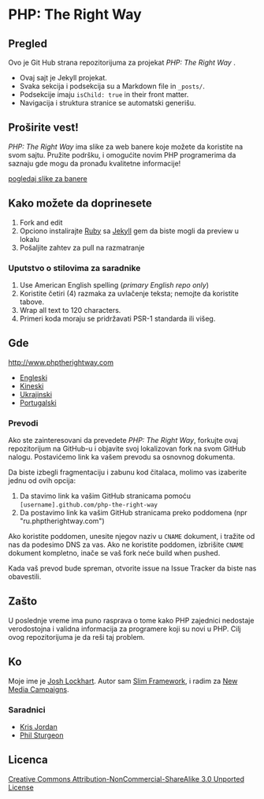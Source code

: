 ﻿# PHP: The Right Way

## Pregled

Ovo je Git Hub strana repozitorijuma za projekat _PHP: The Right Way_ .

* Ovaj sajt je Jekyll projekat.
* Svaka sekcija i podsekcija su a Markdown file in `_posts/`.
* Podsekcije imaju `isChild: true` in their front matter.
* Navigacija i struktura stranice se automatski generišu.

## Proširite vest!

_PHP: The Right Way_ ima slike za web banere koje možete da koristite na svom sajtu. Pružite podršku, i omogućite novim PHP programerima da saznaju gde mogu da pronađu kvalitetne informacije!

[pogledaj slike za banere](http://www.phptherightway.com/banners.html)

## Kako možete da doprinesete

1. Fork and edit
2. Opciono instalirajte [Ruby](https://rvm.io/rvm/install/) sa [Jekyll](https://github.com/mojombo/jekyll/) gem da biste mogli da preview u lokalu
3. Pošaljite zahtev za pull na razmatranje

### Uputstvo o stilovima za saradnike

1. Use American English spelling (*primary English repo only*)
2. Koristite četiri (4) razmaka za uvlačenje teksta; nemojte da koristite tabove.
3. Wrap all text to 120 characters.
4. Primeri koda moraju se pridržavati PSR-1 standarda ili višeg.

## Gde

<http://www.phptherightway.com>

* [Engleski](http://www.phptherightway.com)
* [Kineski](http://wulijun.github.com/php-the-right-way)
* [Ukrajinski](http://iflista.github.com/php-the-right-way)
* [Portugalski](http://br.phptherightway.com/)

### Prevodi

Ako ste zainteresovani da prevedete _PHP: The Right Way_, forkujte ovaj repozitorijum na GitHub-u i objavite svoj lokalizovan fork na svom GitHub nalogu. Postavićemo link ka vašem prevodu sa osnovnog dokumenta.

Da biste izbegli fragmentaciju i zabunu kod čitalaca, molimo vas izaberite jednu od ovih opcija:

1. Da stavimo link ka vašim GitHub stranicama pomoću  `[username].github.com/php-the-right-way`
2. Da postavimo link ka vašim GitHub stranicama preko poddomena (npr "ru.phptherightway.com")

Ako koristite poddomen, unesite njegov naziv u `CNAME` dokument, i tražite od nas da podesimo DNS za vas. Ako ne koristite poddomen, izbrišite `CNAME` dokument kompletno, inače se vaš fork neće build when pushed.

Kada vaš prevod bude spreman, otvorite issue na Issue Tracker da biste nas obavestili.

## Zašto

U poslednje vreme ima puno rasprava o tome kako PHP zajednici nedostaje verodostojna i validna informacija za programere koji su novi u PHP. Cilj ovog repozitorijuma je da reši taj problem.

## Ko

Moje ime je [Josh Lockhart](http://twitter.com/codeguy). Autor sam [Slim Framework](http://www.slimframework.com/), i radim za [New Media Campaigns](http://www.newmediacampaigns.com/).

### Saradnici

* [Kris Jordan](http://krisjordan.com/)
* [Phil Sturgeon](http://philsturgeon.co.uk/)

## Licenca

[Creative Commons Attribution-NonCommercial-ShareAlike 3.0 Unported License](http://creativecommons.org/licenses/by-nc-sa/3.0/)
